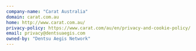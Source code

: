 ```yaml
---
company-name: "Carat Australia"
domain: carat.com.au
home: http://www.carat.com.au/
privacy-policy: https://www.carat.com/au/en/privacy-and-cookie-policy/
email: privacy@dentsuaegis.com
owned-by: "Dentsu Aegis Network"
---
```




